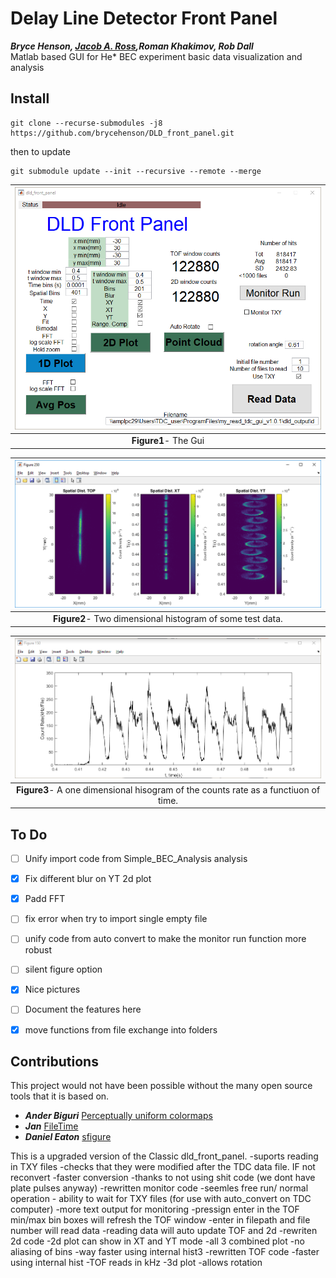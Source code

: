 # Delay Line Detector Front Panel
***Bryce Henson, [Jacob A. Ross](https://github.com/GroundhogState),Roman Khakimov, Rob Dall***   
Matlab based GUI for He* BEC experiment basic data visualization and analysis




## Install
``` 
git clone --recurse-submodules -j8 https://github.com/brycehenson/DLD_front_panel.git
```
then to update 
```
git submodule update --init --recursive --remote --merge
```



| ![The Gui](/pics/gui.png "Fig1") | 
|:--:| 
 **Figure1**- The Gui  |
 
 | ![Two Dimensional Histogram](/pics/2d_hist.png "Fig2") | 
|:--:| 
 **Figure2**- Two dimensional histogram of some test data.   |
 
 | ![Count Rate](/pics/1d_hist.png "Fig3") | 
|:--:| 
 **Figure3**- A one dimensional hisogram of the counts rate as a functiuon of time.  |
 
 

## To Do
- [ ] Unify import code from Simple_BEC_Analysis analysis
- [x] Fix different blur on YT 2d plot
- [x] Padd FFT
- [ ] fix error when try to import single empty file
- [ ] unify code from auto convert to make the monitor run function more robust
- [ ] silent figure option
- [x] Nice pictures
- [ ] Document the features here
- [x] move functions from file exchange into folders


## Contributions
This project would not have been possible without the many open source tools that it is based on.
* ***Ander Biguri*** [Perceptually uniform colormaps](https://au.mathworks.com/matlabcentral/fileexchange/51986-perceptually-uniform-colormaps)
* ***Jan*** [FileTime](https://au.mathworks.com/matlabcentral/fileexchange/24671-filetime)
* ***Daniel Eaton***    [sfigure](https://au.mathworks.com/matlabcentral/fileexchange/8919-smart-silent-figure)



This is a upgraded version of the Classic dld_front_panel.
-suports reading in TXY files
	-checks that they were modified after the TDC data file. IF not reconvert
-faster conversion
	-thanks to not using shit code (we dont have plate pulses anyway)
-rewritten monitor code
 	-seemles free run/ normal operation
	- ability to wait for TXY files (for use with auto_convert on TDC computer)
	-more text output for monitoring
-pressign enter in the TOF min/max bin boxes will refresh the TOF window
-enter in filepath and file number will read data
-reading data will auto update TOF and 2d
-rewriten 2d code
    -2d plot can show in XT and YT mode
    -all 3 combined plot
    -no aliasing of bins
    -way faster using internal hist3
-rewritten TOF code
    -faster using internal hist
    -TOF reads in kHz
-3d plot
    -allows rotation


